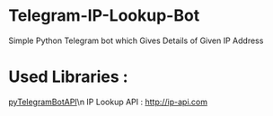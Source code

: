 # Telegram-IP-Lookup-Bot
Simple Python Telegram bot which Gives Details of Given IP Address

# Used Libraries :

[pyTelegramBotAPI](https://github.com/eternnoir/pyTelegramBotAPI)\n
IP Lookup API : http://ip-api.com
